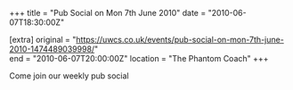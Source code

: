 +++
title = "Pub Social on Mon 7th June 2010"
date = "2010-06-07T18:30:00Z"

[extra]
original = "https://uwcs.co.uk/events/pub-social-on-mon-7th-june-2010-1474489039998/"    
end = "2010-06-07T20:00:00Z"
location = "The Phantom Coach"
+++

Come join our weekly pub social

